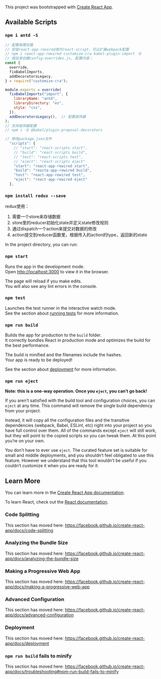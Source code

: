 This project was bootstrapped with [Create React App](https://github.com/facebook/create-react-app).

## Available Scripts

### `npm i antd -S`
```js
// 配置按需加载
// 安装react-app-rewired取代react-script，可以扩展webpack配置
// npm i react-app-rewired customize-cra babel-plugin-import -D
// 根目录创建config-overrides.js, 配置内容；
const {
  override,
  fixBabelImports,
  addDecoratorsLegacy,
} = require("customize-cra");

module.exports = override(
  fixBabelImports("import", {
    libraryName: "antd",
    libraryDirectory: "es",
    style: "css",
  }),
  addDecoratorsLegacy(),  // 配置装饰器
);
// 支持装饰器配置
// npm i -D @babel/plugin-proposal-decorators

// 修改package.json文件
  "scripts": {
    // "start": "react-scripts start",
    // "build": "react-scripts build",
    // "test": "react-scripts test",
    // "eject": "react-scripts eject"
    "start": "react-app-rewired start",
    "build": "reacta-app-rewired build",
    "test": "react-app-rewired test",
    "eject": "react-app-rewired eject"
  },
```

### `npm install redux --save`
redux使用：
  1. 需要一个store来存储数据
  2. store里的reducer初始化state并定义state修改规则
  3. 通过dispatch一个action来提交对数据的修改
  4. action提交到reducer函数里，根据传入的action的type，返回新的state


In the project directory, you can run:

### `npm start`

Runs the app in the development mode.<br />
Open [http://localhost:3000](http://localhost:3000) to view it in the browser.

The page will reload if you make edits.<br />
You will also see any lint errors in the console.

### `npm test`

Launches the test runner in the interactive watch mode.<br />
See the section about [running tests](https://facebook.github.io/create-react-app/docs/running-tests) for more information.

### `npm run build`

Builds the app for production to the `build` folder.<br />
It correctly bundles React in production mode and optimizes the build for the best performance.

The build is minified and the filenames include the hashes.<br />
Your app is ready to be deployed!

See the section about [deployment](https://facebook.github.io/create-react-app/docs/deployment) for more information.

### `npm run eject`

**Note: this is a one-way operation. Once you `eject`, you can’t go back!**

If you aren’t satisfied with the build tool and configuration choices, you can `eject` at any time. This command will remove the single build dependency from your project.

Instead, it will copy all the configuration files and the transitive dependencies (webpack, Babel, ESLint, etc) right into your project so you have full control over them. All of the commands except `eject` will still work, but they will point to the copied scripts so you can tweak them. At this point you’re on your own.

You don’t have to ever use `eject`. The curated feature set is suitable for small and middle deployments, and you shouldn’t feel obligated to use this feature. However we understand that this tool wouldn’t be useful if you couldn’t customize it when you are ready for it.

## Learn More

You can learn more in the [Create React App documentation](https://facebook.github.io/create-react-app/docs/getting-started).

To learn React, check out the [React documentation](https://reactjs.org/).

### Code Splitting

This section has moved here: https://facebook.github.io/create-react-app/docs/code-splitting

### Analyzing the Bundle Size

This section has moved here: https://facebook.github.io/create-react-app/docs/analyzing-the-bundle-size

### Making a Progressive Web App

This section has moved here: https://facebook.github.io/create-react-app/docs/making-a-progressive-web-app

### Advanced Configuration

This section has moved here: https://facebook.github.io/create-react-app/docs/advanced-configuration

### Deployment

This section has moved here: https://facebook.github.io/create-react-app/docs/deployment

### `npm run build` fails to minify

This section has moved here: https://facebook.github.io/create-react-app/docs/troubleshooting#npm-run-build-fails-to-minify
